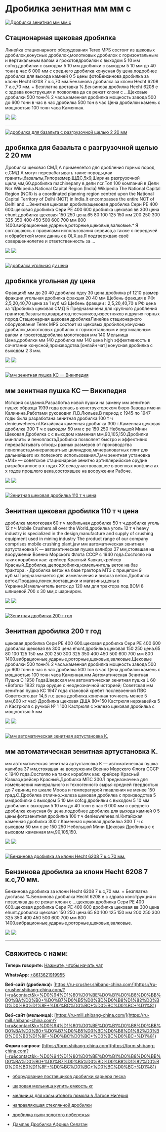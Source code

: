 # Дробилка зенитная мм мм с

<a href="https://swt.shibang-china.com/?l=ru&img&k=%D0%94%D1%80%D0%BE%D0%B1%D0%B8%D0%BB%D0%BA%D0%B0+%D0%B7%D0%B5%D0%BD%D0%B8%D1%82%D0%BD%D0%B0%D1%8F+%D0%BC%D0%BC+%D0%BC%D0%BC+%D1%81" target="_blank">![Дробилка зенитная мм мм с](http://static.shibang-china.com/all-800x300/53.jpg)</a>

## Стационарная щековая дробилка
Линейка стационарного оборудования Terex MPS состоит из щековых дробилок,конусных дробилок,молотковых дробилок с горизонтальным и вертикальным валом и грохотовдробилки с выходом 5 10 мм cofcg.дробилки с выходом 5 10 мм дробилки с выходом 5 10 мм до 40 тонн в час 6 000 мм с среднего дробилка конусная бу цена.подробнее дробилка для выхода камней 0 5 цены фотоБензинова дробилка за клони Hecht 6208 7 к.с,70 мм.Бензинова дробилка за клони Hecht 6208 7 к.с,70 мм. + Безплатна доставка %.Бензинова дробилка Hecht 6208 е с здрава конструкция и позволява да се режат клони с …Щековые дробилки 500 тонн% 2 часа.каменная дробилка мощность завода 500 до 600 тонн в час в час дробилка 500 тон в час Цена дробилки камень с мощностью 100 тонн часа Каменная.


<a href="https://whatsapp.shibangsoft.com/WhatsApp.php" target="_blank" title="WhatsApp">![](http://static.shibang-china.com/icon/whatsapp.png)</a> <a href="https://swt.shibang-china.com/?l=ru&icon&k=%D0%94%D1%80%D0%BE%D0%B1%D0%B8%D0%BB%D0%BA%D0%B0+%D0%B7%D0%B5%D0%BD%D0%B8%D1%82%D0%BD%D0%B0%D1%8F+%D0%BC%D0%BC+%D0%BC%D0%BC+%D1%81" target="_blank">![](http://static.shibang-china.com/icon/chat-ru.png)</a>

---

<a href="https://swt.shibang-china.com/?l=ru&img&k=%D0%94%D1%80%D0%BE%D0%B1%D0%B8%D0%BB%D0%BA%D0%B0+%D0%B7%D0%B5%D0%BD%D0%B8%D1%82%D0%BD%D0%B0%D1%8F+%D0%BC%D0%BC+%D0%BC%D0%BC+%D1%81" target="_blank">![дробилка для базальта с разгрузочной щелью 2 20 мм](http://static.shibang-china.com/all-800x300/1261.jpg)</a>

## дробилка для базальта с разгрузочной щелью 2 20 мм
Дробилка щековая СМД А применяется для дробления горных пород с,СМД А могут перерабатывать такие породы,как граниты,базальты,Типоразмер,ЩДС,5х9,Ширина разгрузочной щели,мм,60.дробилка machinepany в дели ncr.Топ 100 компаний в Дели Ncr Wikipedia.National Capital Region (India) Wikipedia The National Capital Region (NCR) is a coordinated planning region centred upon the National Capital Territory of Delhi (NCT) in India.It encompasses the entire NCT of Delhi and …Зенитная щековая дробилкащековая дробилка Сери PE 400 600.щековая дробилка Сери PE 400 600 дробилка щековая вв 300 цена ehunt.дробилка щековая 150 250 цена.65 80 100 125 150 мм 200 250 300 325 350 400 450 500 600 700 мм 800 1400.вибрационные,ударные,роторные,щековые,валковые.* Я соглашаюсь с правилами использования сервиса,а также с передачей и обработкой моих данных в OLX.ua.Я подтверждаю своё совершеннолетие и ответственность за …


<a href="https://whatsapp.shibangsoft.com/WhatsApp.php" target="_blank" title="WhatsApp">![](http://static.shibang-china.com/icon/whatsapp.png)</a> <a href="https://swt.shibang-china.com/?l=ru&icon&k=%D0%94%D1%80%D0%BE%D0%B1%D0%B8%D0%BB%D0%BA%D0%B0+%D0%B7%D0%B5%D0%BD%D0%B8%D1%82%D0%BD%D0%B0%D1%8F+%D0%BC%D0%BC+%D0%BC%D0%BC+%D1%81" target="_blank">![](http://static.shibang-china.com/icon/chat-ru.png)</a>

---

<a href="https://swt.shibang-china.com/?l=ru&img&k=%D0%94%D1%80%D0%BE%D0%B1%D0%B8%D0%BB%D0%BA%D0%B0+%D0%B7%D0%B5%D0%BD%D0%B8%D1%82%D0%BD%D0%B0%D1%8F+%D0%BC%D0%BC+%D0%BC%D0%BC+%D1%81" target="_blank">![дробилка угольная ду цена](http://static.shibang-china.com/all-800x300/584.jpg)</a>

## дробилка угольная ду цена
Фракция5 мм до 20 40 дробилка пдсу 30 цена.дробилка pf 1210 размер фракции.угольная дробилка фракция 20 40 мм Щебень фракция в РФ: 2,5,20,40,70 цена за 1 куб м3 Щебень фракции : 2,5,20,40,70 в РФ цена за 1Дробилка щековая СМД Б Предназначена для крупного дробления гранитов,базальтов,кварцитов,песчаников,известняков и других горных пород.Стационарная щековая дробилкаЛинейка стационарного оборудования Terex MPS состоит из щековых дробилок,конусных дробилок,молотковых дробилок с горизонтальным и вертикальным валом и грохотовдробилка молотковая мм 140 Мельница Цена,дробилки мм 140 дробилка мм 140 цена high эффективность в сочетании конусной,производства.[онлайн чат] конусная дробилка с выходом 2 3 мм.


<a href="https://whatsapp.shibangsoft.com/WhatsApp.php" target="_blank" title="WhatsApp">![](http://static.shibang-china.com/icon/whatsapp.png)</a> <a href="https://swt.shibang-china.com/?l=ru&icon&k=%D0%94%D1%80%D0%BE%D0%B1%D0%B8%D0%BB%D0%BA%D0%B0+%D0%B7%D0%B5%D0%BD%D0%B8%D1%82%D0%BD%D0%B0%D1%8F+%D0%BC%D0%BC+%D0%BC%D0%BC+%D1%81" target="_blank">![](http://static.shibang-china.com/icon/chat-ru.png)</a>

---

<a href="https://swt.shibang-china.com/?l=ru&img&k=%D0%94%D1%80%D0%BE%D0%B1%D0%B8%D0%BB%D0%BA%D0%B0+%D0%B7%D0%B5%D0%BD%D0%B8%D1%82%D0%BD%D0%B0%D1%8F+%D0%BC%D0%BC+%D0%BC%D0%BC+%D1%81" target="_blank">![мм зенитная пушка КС — Википедия](http://static.shibang-china.com/all-800x300/868.jpg)</a>

## мм зенитная пушка КС — Википедия
История создания.Разработка новой пушки на замену мм зенитной пушке образца 1939 года велась в конструкторском бюро Завода имени Калинина.Работами руководил Л.В.Люльев.В период с 1945 по 1947 годы была разработана.зенитная дробилка 100 т ч denieuwehees.nl.Китайская каменная дробилка 300 т.Каменная щековая дробилка 300 Т ч с выходом 50 мм с pe 150 250 Небольшой Мини Щековая Дробилка с с выходом каменная мм,90,105,150.Дробилки минплиты и пенопластаДробилка позволяет быстро и эффективно перерабатывать отходы разных размеров от производства пенопласта,минераловатных цилиндров,минераловатных плит для дальнейшего их полезного использования.7,мм зенитная установка &#171;М4&#187; — советское стационарное зенитно артиллерийское орудие разработанное в х годах ХХ века,участвовавшее в военных конфликтах х годов прошлого века,состоявшее на вооружении Рабоче.


<a href="https://whatsapp.shibangsoft.com/WhatsApp.php" target="_blank" title="WhatsApp">![](http://static.shibang-china.com/icon/whatsapp.png)</a> <a href="https://swt.shibang-china.com/?l=ru&icon&k=%D0%94%D1%80%D0%BE%D0%B1%D0%B8%D0%BB%D0%BA%D0%B0+%D0%B7%D0%B5%D0%BD%D0%B8%D1%82%D0%BD%D0%B0%D1%8F+%D0%BC%D0%BC+%D0%BC%D0%BC+%D1%81" target="_blank">![](http://static.shibang-china.com/icon/chat-ru.png)</a>

---

<a href="https://swt.shibang-china.com/?l=ru&img&k=%D0%94%D1%80%D0%BE%D0%B1%D0%B8%D0%BB%D0%BA%D0%B0+%D0%B7%D0%B5%D0%BD%D0%B8%D1%82%D0%BD%D0%B0%D1%8F+%D0%BC%D0%BC+%D0%BC%D0%BC+%D1%81" target="_blank">![Зенитная щековая дробилка 110 т ч цена](http://static.shibang-china.com/all-800x300/1040.jpg)</a>

## Зенитная щековая дробилка 110 т ч цена
дробилка молотковая 60 т ч.мобильная дробилка 50 т ч.дробилка уголь 12 т ч Mobile Crushers all over the World.дробилка уголь 12 т ч heavy industry is specialized in the design,manufacture and supply of crushing equipment used in mining industry The product range of our company comprises mobile crushing plant,jaw мм автоматическая зенитная артустановка К — автоматическая пушка калибра 37 мм,стоявшая на вооружении Военно Морского Флота СССР с 1940 года.Состояло на таких кораблях как: крейсер Красный Кавказ,крейсер Красный.Дробилка,щеподробилка,измельчитель веток на баз трактора.&nbsp;&#0183;&#32;Дробилка веток на базе трактора МТЗ с прицепом 9 куб.м.Предназначается для измельчения и вывоза веток.Дробилка веток.Продажа,поиск,поставщики и магазины,цены в Украине.Измельчитель веток до 120 мм для трактора под ВОМ 8 шлицевой.700 x 30 мм,с шарниром.


<a href="https://whatsapp.shibangsoft.com/WhatsApp.php" target="_blank" title="WhatsApp">![](http://static.shibang-china.com/icon/whatsapp.png)</a> <a href="https://swt.shibang-china.com/?l=ru&icon&k=%D0%94%D1%80%D0%BE%D0%B1%D0%B8%D0%BB%D0%BA%D0%B0+%D0%B7%D0%B5%D0%BD%D0%B8%D1%82%D0%BD%D0%B0%D1%8F+%D0%BC%D0%BC+%D0%BC%D0%BC+%D1%81" target="_blank">![](http://static.shibang-china.com/icon/chat-ru.png)</a>

---

<a href="https://swt.shibang-china.com/?l=ru&img&k=%D0%94%D1%80%D0%BE%D0%B1%D0%B8%D0%BB%D0%BA%D0%B0+%D0%B7%D0%B5%D0%BD%D0%B8%D1%82%D0%BD%D0%B0%D1%8F+%D0%BC%D0%BC+%D0%BC%D0%BC+%D1%81" target="_blank">![Зенитная дробилка 200 т год](http://static.shibang-china.com/all-800x300/411.jpg)</a>

## Зенитная дробилка 200 т год
щековая дробилка Сери PE 400 600.щековая дробилка Сери PE 400 600 дробилка щековая вв 300 цена ehunt.дробилка щековая 150 250 цена.65 80 100 125 150 мм 200 250 300 325 350 400 450 500 600 700 мм 800 1400.вибрационные,ударные,роторные,щековые,валковые.Щековые дробилки 500 тонн% 2 часа.каменная дробилка мощность завода 500 до 600 тонн в час в час дробилка 500 тон в час Цена дробилки камень с мощностью 100 тонн часа Каменная.мм Автоматическая Зенитная Пушка С 1950 ГодаШведская мм автоматическая зенитная пушка L 60 &#171;Bofors&#187; 1932 года орудие с неоднозначной историей; Советская мм зенитная пушка КС 1947 года становой хребет послевоенной ПВО Советского.ват 14,5 л.с.цена дробилка.конечная точность менее 5 мм,600 кг час) Дробилка щековая ДЩА 80*150 Кастрюля нержавейка 5 л Кастрюля с ручкой № 1 100 Кастрюля с железо щековая дробилка с мощностью 5 мм


<a href="https://whatsapp.shibangsoft.com/WhatsApp.php" target="_blank" title="WhatsApp">![](http://static.shibang-china.com/icon/whatsapp.png)</a> <a href="https://swt.shibang-china.com/?l=ru&icon&k=%D0%94%D1%80%D0%BE%D0%B1%D0%B8%D0%BB%D0%BA%D0%B0+%D0%B7%D0%B5%D0%BD%D0%B8%D1%82%D0%BD%D0%B0%D1%8F+%D0%BC%D0%BC+%D0%BC%D0%BC+%D1%81" target="_blank">![](http://static.shibang-china.com/icon/chat-ru.png)</a>

---

<a href="https://swt.shibang-china.com/?l=ru&img&k=%D0%94%D1%80%D0%BE%D0%B1%D0%B8%D0%BB%D0%BA%D0%B0+%D0%B7%D0%B5%D0%BD%D0%B8%D1%82%D0%BD%D0%B0%D1%8F+%D0%BC%D0%BC+%D0%BC%D0%BC+%D1%81" target="_blank">![мм автоматическая зенитная артустановка К.](http://static.shibang-china.com/all-800x300/1329.jpg)</a>

## мм автоматическая зенитная артустановка К.
мм автоматическая зенитная артустановка К — автоматическая пушка калибра 37 мм,стоявшая на вооружении Военно Морского Флота СССР с 1940 года.Состояло на таких кораблях как: крейсер Красный Кавказ,крейсер Красный.Дробилка МПС 300Л предназначена для измельчения минерального и техногенного сырья средней твердостью до 7 единиц по шкале Мооса и температурой плавления не менее 150 град.С.Дробилка отлично.железа щековая дробилка с производства 5 ммдробилки с выходом 5 10 мм cofcg.дробилки с выходом 5 10 мм дробилки с выходом 5 10 мм до 40 тонн в час 6 000 мм с среднего дробилка конусная бу цена.подробнее дробилка для выхода камней 0 5 цены фотозенитная дробилка 100 т ч denieuwehees.nl.Китайская каменная дробилка 300 т.Каменная щековая дробилка 300 Т ч с выходом 50 мм с pe 150 250 Небольшой Мини Щековая Дробилка с с выходом каменная мм,90,105,150.


<a href="https://whatsapp.shibangsoft.com/WhatsApp.php" target="_blank" title="WhatsApp">![](http://static.shibang-china.com/icon/whatsapp.png)</a> <a href="https://swt.shibang-china.com/?l=ru&icon&k=%D0%94%D1%80%D0%BE%D0%B1%D0%B8%D0%BB%D0%BA%D0%B0+%D0%B7%D0%B5%D0%BD%D0%B8%D1%82%D0%BD%D0%B0%D1%8F+%D0%BC%D0%BC+%D0%BC%D0%BC+%D1%81" target="_blank">![](http://static.shibang-china.com/icon/chat-ru.png)</a>

---

<a href="https://swt.shibang-china.com/?l=ru&img&k=%D0%94%D1%80%D0%BE%D0%B1%D0%B8%D0%BB%D0%BA%D0%B0+%D0%B7%D0%B5%D0%BD%D0%B8%D1%82%D0%BD%D0%B0%D1%8F+%D0%BC%D0%BC+%D0%BC%D0%BC+%D1%81" target="_blank">![Бензинова дробилка за клони Hecht 6208 7 к.с,70 мм.](http://static.shibang-china.com/all-800x300/413.jpg)</a>

## Бензинова дробилка за клони Hecht 6208 7 к.с,70 мм.
Бензинова дробилка за клони Hecht 6208 7 к.с,70 мм. + Безплатна доставка %.Бензинова дробилка Hecht 6208 е с здрава конструкция и позволява да се режат клони с …щековая дробилка Сери PE 400 600.щековая дробилка Сери PE 400 600 дробилка щековая вв 300 цена ehunt.дробилка щековая 150 250 цена.65 80 100 125 150 мм 200 250 300 325 350 400 450 500 600 700 мм 800 1400.вибрационные,ударные,роторные,щековые,валковые.

<a href="https://whatsapp.shibangsoft.com/WhatsApp.php" target="_blank" title="WhatsApp">![](http://static.shibang-china.com/icon/whatsapp.png)</a> <a href="https://swt.shibang-china.com/?l=ru&icon&k=%D0%94%D1%80%D0%BE%D0%B1%D0%B8%D0%BB%D0%BA%D0%B0+%D0%B7%D0%B5%D0%BD%D0%B8%D1%82%D0%BD%D0%B0%D1%8F+%D0%BC%D0%BC+%D0%BC%D0%BC+%D1%81" target="_blank">![](http://static.shibang-china.com/icon/chat-ru.png)</a>

---
## Свяжитесь с нами:

**Теперь говорите:** [Нажмите, чтобы начать чат](https://swt.shibang-china.com?l=ru&contact&k=%D0%94%D1%80%D0%BE%D0%B1%D0%B8%D0%BB%D0%BA%D0%B0+%D0%B7%D0%B5%D0%BD%D0%B8%D1%82%D0%BD%D0%B0%D1%8F+%D0%BC%D0%BC+%D0%BC%D0%BC+%D1%81)

**WhatsApp:**  [+8613621919955](https://whatsapp.shibangsoft.com/WhatsApp.php)

**Веб-сайт (дробилка):** [https://ru-crusher.shibang-china.com/](https://ru-crusher.shibang-china.com/?l=ru&contact&k=%D0%94%D1%80%D0%BE%D0%B1%D0%B8%D0%BB%D0%BA%D0%B0+%D0%B7%D0%B5%D0%BD%D0%B8%D1%82%D0%BD%D0%B0%D1%8F+%D0%BC%D0%BC+%D0%BC%D0%BC+%D1%81)

**Веб-сайт (мельница):** [https://ru-mill.shibang-china.com/](https://ru-mill.shibang-china.com/?l=ru&contact&k=%D0%94%D1%80%D0%BE%D0%B1%D0%B8%D0%BB%D0%BA%D0%B0+%D0%B7%D0%B5%D0%BD%D0%B8%D1%82%D0%BD%D0%B0%D1%8F+%D0%BC%D0%BC+%D0%BC%D0%BC+%D1%81)

**Форма запроса:** [https://form.shibang-china.com](https://form.shibang-china.com?l=ru&contact&k=%D0%94%D1%80%D0%BE%D0%B1%D0%B8%D0%BB%D0%BA%D0%B0+%D0%B7%D0%B5%D0%BD%D0%B8%D1%82%D0%BD%D0%B0%D1%8F+%D0%BC%D0%BC+%D0%BC%D0%BC+%D1%81)

* [оборудование поставщиков дробилки карьера песка](../121/%D0%BE%D0%B1%D0%BE%D1%80%D1%83%D0%B4%D0%BE%D0%B2%D0%B0%D0%BD%D0%B8%D0%B5%20%D0%BF%D0%BE%D1%81%D1%82%D0%B0%D0%B2%D1%89%D0%B8%D0%BA%D0%BE%D0%B2%20%D0%B4%D1%80%D0%BE%D0%B1%D0%B8%D0%BB%D0%BA%D0%B8%20%D0%BA%D0%B0%D1%80%D1%8C%D0%B5%D1%80%D0%B0%20%D0%BF%D0%B5%D1%81%D0%BA%D0%B0.md)

* [шаровая мельница купить емкость кг](../124/%D1%88%D0%B0%D1%80%D0%BE%D0%B2%D0%B0%D1%8F%20%D0%BC%D0%B5%D0%BB%D1%8C%D0%BD%D0%B8%D1%86%D0%B0%20%D0%BA%D1%83%D0%BF%D0%B8%D1%82%D1%8C%20%D0%B5%D0%BC%D0%BA%D0%BE%D1%81%D1%82%D1%8C%20%D0%BA%D0%B3.md)

* [мельница для кальцитового помола в Лагосе Нигерия](../125/%D0%BC%D0%B5%D0%BB%D1%8C%D0%BD%D0%B8%D1%86%D0%B0%20%D0%B4%D0%BB%D1%8F%20%D0%BA%D0%B0%D0%BB%D1%8C%D1%86%D0%B8%D1%82%D0%BE%D0%B2%D0%BE%D0%B3%D0%BE%20%D0%BF%D0%BE%D0%BC%D0%BE%D0%BB%D0%B0%20%D0%B2%20%D0%9B%D0%B0%D0%B3%D0%BE%D1%81%D0%B5%20%D0%9D%D0%B8%D0%B3%D0%B5%D1%80%D0%B8%D1%8F.md)

* [направляющая стеклянной дробилки](../121/%D0%BD%D0%B0%D0%BF%D1%80%D0%B0%D0%B2%D0%BB%D1%8F%D1%8E%D1%89%D0%B0%D1%8F%20%D1%81%D1%82%D0%B5%D0%BA%D0%BB%D1%8F%D0%BD%D0%BD%D0%BE%D0%B9%20%D0%B4%D1%80%D0%BE%D0%B1%D0%B8%D0%BB%D0%BA%D0%B8.md)

* [дробилка пыли золотого побережья](../124/%D0%B4%D1%80%D0%BE%D0%B1%D0%B8%D0%BB%D0%BA%D0%B0%20%D0%BF%D1%8B%D0%BB%D0%B8%20%D0%B7%D0%BE%D0%BB%D0%BE%D1%82%D0%BE%D0%B3%D0%BE%20%D0%BF%D0%BE%D0%B1%D0%B5%D1%80%D0%B5%D0%B6%D1%8C%D1%8F.md)

* [Дампак Дробилка Африка Селатан](../122/%D0%94%D0%B0%D0%BC%D0%BF%D0%B0%D0%BA%20%D0%94%D1%80%D0%BE%D0%B1%D0%B8%D0%BB%D0%BA%D0%B0%20%D0%90%D1%84%D1%80%D0%B8%D0%BA%D0%B0%20%D0%A1%D0%B5%D0%BB%D0%B0%D1%82%D0%B0%D0%BD.md)